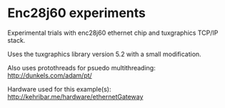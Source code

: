 Enc28j60 experiments
=====================

Experimental trials with enc28j60 ethernet chip and tuxgraphics TCP/IP stack.

Uses the tuxgraphics library version 5.2 with a small modification.

Also uses protothreads for psuedo multithreading: <http://dunkels.com/adam/pt/>

Hardware used for this example(s): <http://kehribar.me/hardware/ethernetGateway>
